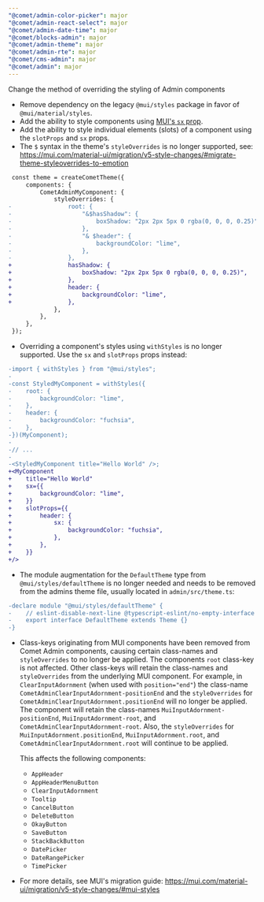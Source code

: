 ```yaml
---
"@comet/admin-color-picker": major
"@comet/admin-react-select": major
"@comet/admin-date-time": major
"@comet/blocks-admin": major
"@comet/admin-theme": major
"@comet/admin-rte": major
"@comet/cms-admin": major
"@comet/admin": major
---
```


Change the method of overriding the styling of Admin components

-   Remove dependency on the legacy `@mui/styles` package in favor of `@mui/material/styles`.
-   Add the ability to style components using [MUI's `sx` prop](https://mui.com/system/getting-started/the-sx-prop/).
-   Add the ability to style individual elements (slots) of a component using the `slotProps` and `sx` props.
-   The `$` syntax in the theme's `styleOverrides` is no longer supported, see: https://mui.com/material-ui/migration/v5-style-changes/#migrate-theme-styleoverrides-to-emotion

```diff
 const theme = createCometTheme({
     components: {
         CometAdminMyComponent: {
             styleOverrides: {
-                root: {
-                    "&$hasShadow": {
-                        boxShadow: "2px 2px 5px 0 rgba(0, 0, 0, 0.25)",
-                    },
-                    "& $header": {
-                        backgroundColor: "lime",
-                    },
-                },
+                hasShadow: {
+                    boxShadow: "2px 2px 5px 0 rgba(0, 0, 0, 0.25)",
+                },
+                header: {
+                    backgroundColor: "lime",
+                },
             },
         },
     },
 });
```

-   Overriding a component's styles using `withStyles` is no longer supported. Use the `sx` and `slotProps` props instead:

```diff
-import { withStyles } from "@mui/styles";
-
-const StyledMyComponent = withStyles({
-    root: {
-        backgroundColor: "lime",
-    },
-    header: {
-        backgroundColor: "fuchsia",
-    },
-})(MyComponent);
-
-// ...
-
-<StyledMyComponent title="Hello World" />;
+<MyComponent
+    title="Hello World"
+    sx={{
+        backgroundColor: "lime",
+    }}
+    slotProps={{
+        header: {
+            sx: {
+                backgroundColor: "fuchsia",
+            },
+        },
+    }}
+/>
```

-   The module augmentation for the `DefaultTheme` type from `@mui/styles/defaultTheme` is no longer needed and needs to be removed from the admins theme file, usually located in `admin/src/theme.ts`:

```diff
-declare module "@mui/styles/defaultTheme" {
-    // eslint-disable-next-line @typescript-eslint/no-empty-interface
-    export interface DefaultTheme extends Theme {}
-}
```

-   Class-keys originating from MUI components have been removed from Comet Admin components, causing certain class-names and `styleOverrides` to no longer be applied.
    The components `root` class-key is not affected. Other class-keys will retain the class-names and `styleOverrides` from the underlying MUI component.
    For example, in `ClearInputAdornment` (when used with `position="end"`) the class-name `CometAdminClearInputAdornment-positionEnd` and the `styleOverrides` for `CometAdminClearInputAdornment.positionEnd` will no longer be applied.
    The component will retain the class-names `MuiInputAdornment-positionEnd`, `MuiInputAdornment-root`, and `CometAdminClearInputAdornment-root`.
    Also, the `styleOverrides` for `MuiInputAdornment.positionEnd`, `MuiInputAdornment.root`, and `CometAdminClearInputAdornment.root` will continue to be applied.

    This affects the following components:

    -   `AppHeader`
    -   `AppHeaderMenuButton`
    -   `ClearInputAdornment`
    -   `Tooltip`
    -   `CancelButton`
    -   `DeleteButton`
    -   `OkayButton`
    -   `SaveButton`
    -   `StackBackButton`
    -   `DatePicker`
    -   `DateRangePicker`
    -   `TimePicker`

-   For more details, see MUI's migration guide: https://mui.com/material-ui/migration/v5-style-changes/#mui-styles
